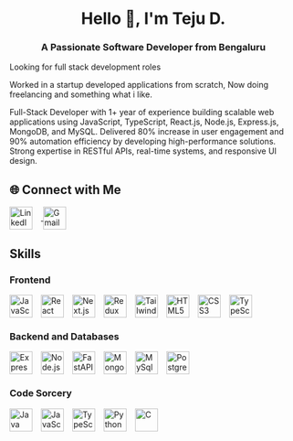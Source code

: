 <h1 align="center">Hello 👋, I'm Teju D.</h1>
<h3 align="center">A Passionate Software Developer from Bengaluru</h3>

<p>
  Looking for full stack development roles
</p>
<p>
  Worked in a startup developed applications from scratch, Now doing freelancing and something what i like.
</p>
<p>Full-Stack Developer with 1+ year of experience building scalable web applications using JavaScript, TypeScript,
React.js, Node.js, Express.js, MongoDB, and MySQL. Delivered 80% increase in user engagement and 90%
automation efficiency by developing high-performance solutions. Strong expertise in RESTful APIs, real-time systems,
and responsive UI design.
</p>

## 🌐 Connect with Me

<p align="left">
  <a href="https://linkedin.com/in/tejud" target="blank">
    <img align="center" src="https://skillicons.dev/icons?i=linkedin" alt="LinkedIn" height="40" width="40" style="margin-right: 15px;"/>
  </a>
  
  <a href="mailto:tejudharanesh1234@gmail.com">
    <img align="center" src="https://skillicons.dev/icons?i=gmail" alt="Gmail" height="40" width="40" style="margin-right: 15px;" />
  </a>
</p>

<h2>Skills</h2>

### Frontend
<div style="display: flex; flex-direction: row; align-items: center;">
  <img src="https://skillicons.dev/icons?i=js" alt="JavaScript" width="40" height="40" style="margin-right: 15px;" />
  <img src="https://skillicons.dev/icons?i=react" alt="React" width="40" height="40" style="margin-right: 15px;" />
  <img src="https://skillicons.dev/icons?i=nextjs" alt="Next.js" width="40" height="40" style="margin-right: 15px;" />
  <img src="https://skillicons.dev/icons?i=redux" alt="Redux" width="40" height="40" style="margin-right: 15px;" />
  <img src="https://skillicons.dev/icons?i=tailwind" alt="TailwindCSS" width="40" height="40" style="margin-right: 15px;" />
  <img src="https://skillicons.dev/icons?i=html" alt="HTML5" width="40" height="40" style="margin-right: 15px;" />
  <img src="https://skillicons.dev/icons?i=css" alt="CSS3" width="40" height="40" style="margin-right: 15px;" />
  <img src="https://skillicons.dev/icons?i=ts" alt="TypeScript" width="40" height="40" style="margin-right: 15px;" />

</div>

### Backend and Databases
<div style="display: flex; flex-direction: row; align-items: center;">
  <img src="https://skillicons.dev/icons?i=express" alt="Express.js" width="40" height="40" style="margin-right: 15px;" />
  <img src="https://skillicons.dev/icons?i=nodejs" alt="Node.js" width="40" height="40" style="margin-right: 15px;" />
  <img src="https://skillicons.dev/icons?i=fastapi" alt="FastAPI" width="40" height="40" style="margin-right: 15px;" />
  <img src="https://skillicons.dev/icons?i=mongodb" alt="MongoDB" width="40" height="40" style="margin-right: 15px;" />
    <img src="https://skillicons.dev/icons?i=mysql" alt="MySql" width="40" height="40" style="margin-right: 15px;" />
  <img src="https://skillicons.dev/icons?i=postgres" alt="PostgreSQL" width="40" height="40" style="margin-right: 15px;" />
</div>


### Code Sorcery
<div style="display: flex; flex-direction: row; align-items: center;">
  <img src="https://skillicons.dev/icons?i=java" alt="Java" width="40" height="40" style="margin-right: 15px;" />
  <img src="https://skillicons.dev/icons?i=js" alt="JavaScript" width="40" height="40" style="margin-right: 15px;" />
  <img src="https://skillicons.dev/icons?i=ts" alt="TypeScript" width="40" height="40" style="margin-right: 15px;" />
  <img src="https://skillicons.dev/icons?i=py" alt="Python" width="40" height="40" style="margin-right: 15px;" />
  <img src="https://skillicons.dev/icons?i=c" alt="C" width="40" height="40" style="margin-right: 15px;" />
</div>


